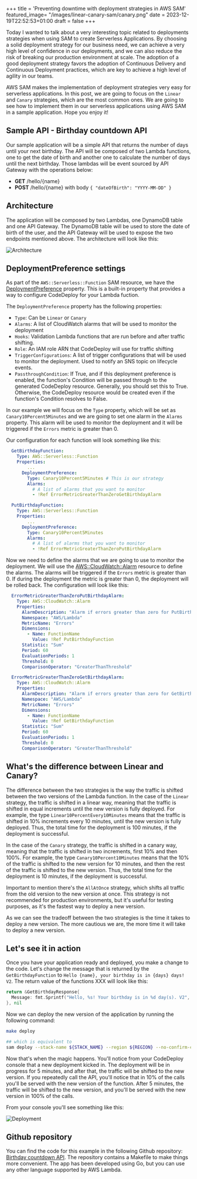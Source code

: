 +++
title = 'Preventing downtime with deployment strategies in AWS SAM'
featured_image= "/images/linear-canary-sam/canary.png"
date = 2023-12-19T22:52:53+01:00
draft = false
+++

Today I wanted to talk about a very interesting topic related to deployments strategies when using SAM to create Serverless Applications. By choosing a solid deployment strategy for our business need, we can achieve a very high level of confidence in our deployments, and we can also reduce the risk of breaking our production environment at scale. The adoption of a good deployment strategy favors the adoption of Continuous Delivery and Continuous Deployment practices, which are key to achieve a high level of agility in our teams.

AWS SAM makes the implementation of deployment strategies very easy for serverless applications. In this post, we are going to focus on the ```Linear``` and ```Canary``` strategies, which are the most common ones. We are going to see how to implement them in our serverless applications using AWS SAM in a sample application. Hope you enjoy it!

## Sample API - Birthday countdown API

Our sample application will be a simple API that returns the number of days until your next birthday. The API will be composed of two Lambda functions, one to get the date of birth and another one to calculate the number of days until the next birthday. Those lambdas will be event sourced by API Gateway with the operations below:

- **GET** /hello/{name}
- **POST** /hello/{name} with body ```{ "dateOfBirth": "YYYY-MM-DD" }```

## Architecture

The application will be composed by two Lambdas, one DynamoDB table and one API Gateway. The DynamoDB table will be used to store the date of birth of the user, and the API Gateway will be used to expose the two endpoints mentioned above. The architecture will look like this:

![Architecture](/images/linear-canary-sam/diagram.png)

## DeploymentPreference settings

As part of the ```AWS::Serverless::Function``` SAM resource, we have the [DeploymentPreference](https://docs.aws.amazon.com/serverless-application-model/latest/developerguide/sam-property-function-deploymentpreference.html) property. This is a built-in property that provides a way to configure CodeDeploy for your Lambda fuction.

The ```DeploymentPreference``` property has the following properties:

- ```Type```: Can be ```Linear``` or ```Canary```
- ```Alarms```: A list of CloudWatch alarms that will be used to monitor the deployment
- ```Hooks```: Validation Lambda functions that are run before and after traffic shifting.
- ```Role```: An IAM role ARN that CodeDeploy will use for traffic shifting
- ```TriggerConfigurations```: A list of trigger configurations that will be used to monitor the deployment. Used to notify an SNS topic on lifecycle events.
- ```PassthroughCondition```: If True, and if this deployment preference is enabled, the function's Condition will be passed through to the generated CodeDeploy resource. Generally, you should set this to True. Otherwise, the CodeDeploy resource would be created even if the function's Condition resolves to False.

In our example we will focus on the ```Type``` property, which will be set as ```Canary10Percent5Minutes``` and we are going to set one alarm in the ```Alarms``` property. This alarm will be used to monitor the deployment and it will be triggered if the ```Errors``` metric is greater than 0.
 
 Our configuration for each function will look something like this:

```yaml
  GetBirthdayFunction:
    Type: AWS::Serverless::Function
    Properties:
        ...
      DeploymentPreference:
        Type: Canary10Percent5Minutes # This is our strategy
        Alarms:
          # A list of alarms that you want to monitor
          - !Ref ErrorMetricGreaterThanZeroGetBirthdayAlarm

  PutBirthdayFunction:
    Type: AWS::Serverless::Function
    Properties:
        ...
      DeploymentPreference:
        Type: Canary10Percent5Minutes
        Alarms:
          # A list of alarms that you want to monitor
          - !Ref ErrorMetricGreaterThanZeroPutBirthdayAlarm
```

Now we need to define the alarms that we are going to use to monitor the deployment. We will use the [AWS::CloudWatch::Alarm](https://docs.aws.amazon.com/AWSCloudFormation/latest/UserGuide/aws-properties-cw-alarm.html) resource to define the alarms. The alarms will be triggered if the ```Errors``` metric is greater than 0. If during the deployment the metric is greater than 0, the deployment will be rolled back. The configuration will look like this:

```yaml
  ErrorMetricGreaterThanZeroPutBirthdayAlarm:
    Type: AWS::CloudWatch::Alarm
    Properties:
      AlarmDescription: "Alarm if errors greater than zero for PutBirthdayFunction"
      Namespace: "AWS/Lambda"
      MetricName: "Errors"
      Dimensions:
        - Name: FunctionName
          Value: !Ref PutBirthdayFunction
      Statistic: "Sum"
      Period: 60
      EvaluationPeriods: 1
      Threshold: 0
      ComparisonOperator: "GreaterThanThreshold"

  ErrorMetricGreaterThanZeroGetBirthdayAlarm:
    Type: AWS::CloudWatch::Alarm
    Properties:
      AlarmDescription: "Alarm if errors greater than zero for GetBirthdayFunction"
      Namespace: "AWS/Lambda"
      MetricName: "Errors"
      Dimensions:
        - Name: FunctionName
          Value: !Ref GetBirthdayFunction
      Statistic: "Sum"
      Period: 60
      EvaluationPeriods: 1
      Threshold: 0
      ComparisonOperator: "GreaterThanThreshold"
```

## What's the difference between Linear and Canary?

The difference between the two strategies is the way the traffic is shifted between the two versions of the Lambda function. In the case of the ```Linear``` strategy, the traffic is shifted in a linear way, meaning that the traffic is shifted in equal increments until the new version is fully deployed. For example, the type ```Linear10PercentEvery10Minutes``` means that the traffic is shifted in 10% increments every 10 minutes, until the new version is fully deployed. Thus, the total time for the deployment is 100 minutes, if the deployment is successful.

In the case of the ```Canary``` strategy, the traffic is shifted in a canary way, meaning that the traffic is shifted in two increments, first 10% and then 100%. For example, the type ```Canary10Percent10Minutes``` means that the 10% of the traffic is shifted to the new version for 10 minutes, and then the rest of the traffic is shifted to the new version. Thus, the total time for the deployment is 10 minutes, if the deployment is successful.

Important to mention there's the ```AllAtOnce``` strategy, which shifts all traffic from the old version to the new version at once. This strategy is not recommended for production environments, but it's useful for testing purposes, as it's the fastest way to deploy a new version.

As we can see the tradeoff between the two strategies is the time it takes to deploy a new version. The more cautious we are, the more time it will take to deploy a new version.

## Let's see it in action

Once you have your application ready and deployed, you make a change to the code. Let's change the message that is returned by the ```GetBirthdayFunction``` to ```Hello {name}, your birthday is in {days} days! V2```. The return value of the functions XXX will look like this:

```go
return &GetBirthdayResponse{
  Message: fmt.Sprintf("Hello, %s! Your birthday is in %d day(s). V2", username, daysUntil),
}, nil
```

Now we can deploy the new version of the application by running the following command:

```bash
make deploy

## which is equivalent to
sam deploy --stack-name ${STACK_NAME} --region ${REGION} --no-confirm-changeset;
```

Now that's when the magic happens. You'll notice from your CodeDeploy console that a new deployment kicked in. The deployment will be in progress for 5 minutes, and after that, the traffic will be shifted to the new version. If you repeatedly call the API, you'll notice that in 10% of the calls you'll be served with the new version of the function. After 5 minutes, the traffic will be shifted to the new version, and you'll be served with the new version in 100% of the calls. 

From your console you'll see something like this:

![Deployment](/images/linear-canary-sam/canary.png)

## Github repository

You can find the code for this example in the following Github repository: [Birthday countdown API](https://github.com/victoraldir/sam-go-api). The repository contains a Makefile to make things more convenient. The app has been developed using Go, but you can use any other language supported by AWS Lambda.


